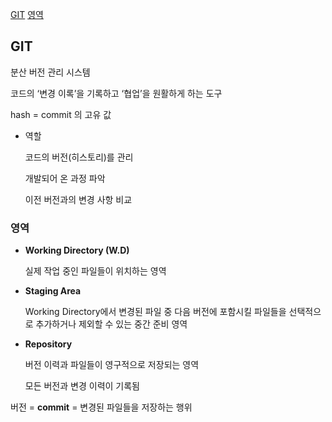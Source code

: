[GIT](#GIT)
[영역](#영역)



## GIT

분산 버전 관리 시스템

코드의 ‘변경 이록’을 기록하고 ‘협업’을 원활하게 하는 도구

hash = commit 의 고유 값 

- 역할
    
    코드의 버전(히스토리)를 관리
    
    개발되어 온 과정 파악
    
    이전 버전과의 변경 사항 비교
    

### 영역

- **Working Directory (W.D)**
    
    실제 작업 중인 파일들이 위치하는 영역
    
- **Staging Area**
    
    Working Directory에서 변경된 파일 중 다음 버전에 포함시킬 파일들을 선택적으로 추가하거나 제외할 수 있는 중간 준비 영역
    
- **Repository**
    
    버전 이력과 파일들이 영구적으로 저장되는 영역
    
    모든 버전과 변경 이력이 기록됨
    

버전 = **commit** = 변경된 파일들을 저장하는 행위
